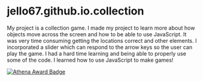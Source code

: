 # jello67.github.io.collection
My project is a collection game. I made my project to learn more about how objects move across the screen and how to be able to use JavaScript. It was very time consuming getting the locations correct and other elements. I incorporated a slider which can respond to the arrow keys so the user can play the game. I had a hard time learning and being able to properly use some of the code. I learned how to use JavaScript to make games!

[![Athena Award Badge](https://img.shields.io/endpoint?url=https%3A%2F%2Faward.athena.hackclub.com%2Fapi%2Fbadge)](https://award.athena.hackclub.com?utm_source=readme)
